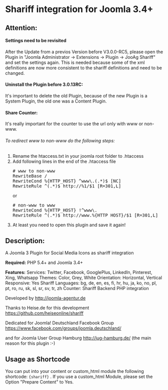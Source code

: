 <h1>Shariff integration for Joomla 3.4+</h1>

<h2>Attention:</h2>
<h4>Settings need to be revisited</h4>
After the Update from a previos Version before V3.0.0-RC5, please open the Plugin in "Joomla Administrator -> Extensions -> Plugin -> JooAg Shariff" and set the settings again. This is needed because some of the xml definitions are now more consistent to the shariff definitions and need to be changed.
<h4>Uninstall the Plugin before 3.0.13RC:</h4>
It's important to delete the old Plugin, because of the new Plugin is a System Plugin, the old one was a Content Plugin.
<h4>Share Counter:</h4>
It's really important for the counter to use the url only with www or non-www.
<h6>To redirect www to non-www do the following steps:</h6>
<ol>
<li>Rename the htaccess.txt in your joomla root folder to .htaccess</li>
<li>Add following lines in the end of the .htaccess file</li>
<pre>
# www to non-www
RewriteBase /
RewriteCond %{HTTP_HOST} ^www\.(.*)$ [NC]
RewriteRule ^(.*)$ http://%1/$1 [R=301,L]
</pre>
or
<pre>
# non-www to www
RewriteCond %{HTTP_HOST} !^www\.
RewriteRule ^(.*)$ http://www.%{HTTP_HOST}/$1 [R=301,L]
</pre>
<li>At least you need to open this plugin and save it again!</li>
</code>
</ol>
</p>
<h2>Description:</h2>
A Joomla 3 Plugin for Social Media Icons as shariff integration

<b>Required:</b>
PHP 5.4+ and Joomla 3.4+

<b>Features:</b>
Services: Twitter, Facebook, GooglePlus, LinkedIn, Pinterest, Xing, Whatsapp
Themes: Color, Grey, White
Orientation: Horizontal, Vertical
Responsive: Yes
Shariff Languages: bg, de, en, es, fi, hr, hu, ja, ko, no, pl, pt, ro, ru, sk, sl, sr, sv, tr, zh
Counter: Shariff Backend PHP integration

Developed by http://joomla-agentur.de

Thanks to Heise.de for this development https://github.com/heiseonline/shariff

Dedicated for Joomla! Deutschland Facebook Group https://www.facebook.com/groups/joomla.deutschland/

and for Joomla User Group Hamburg http://jug-hamburg.de/ (the main reason for this plugin :-)

<h2>Usage as Shortcode</h2>
You can put into your content or custom_html module the following shortcode: <code>{shariff}</code> . If you use a custom_html Module, please set the Option "Prepare Content" to Yes.
